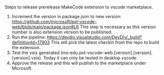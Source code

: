 Steps to release prerelease MakeCode extension to vscode marketplace.

1.	Increment the version in package.json to new version: https://github.com/microsoft/pxt-vscode-web/blob/main/package.json#L6  This step is necessary as this version number is also extension version to be published.
2.	Run the pipeline: https://devdiv.visualstudio.com/DevDiv/_build?definitionId=17903 This will pick the latest checkin from the repo to build the extension.
3.	Test the vsix generated (ms-edu.pxt-vscode-web.[version].[version].[version].vsix). Today it can only be tested in desktop vscode.
4.	Approve the release and this will publish to the marketplace under Microsoft.